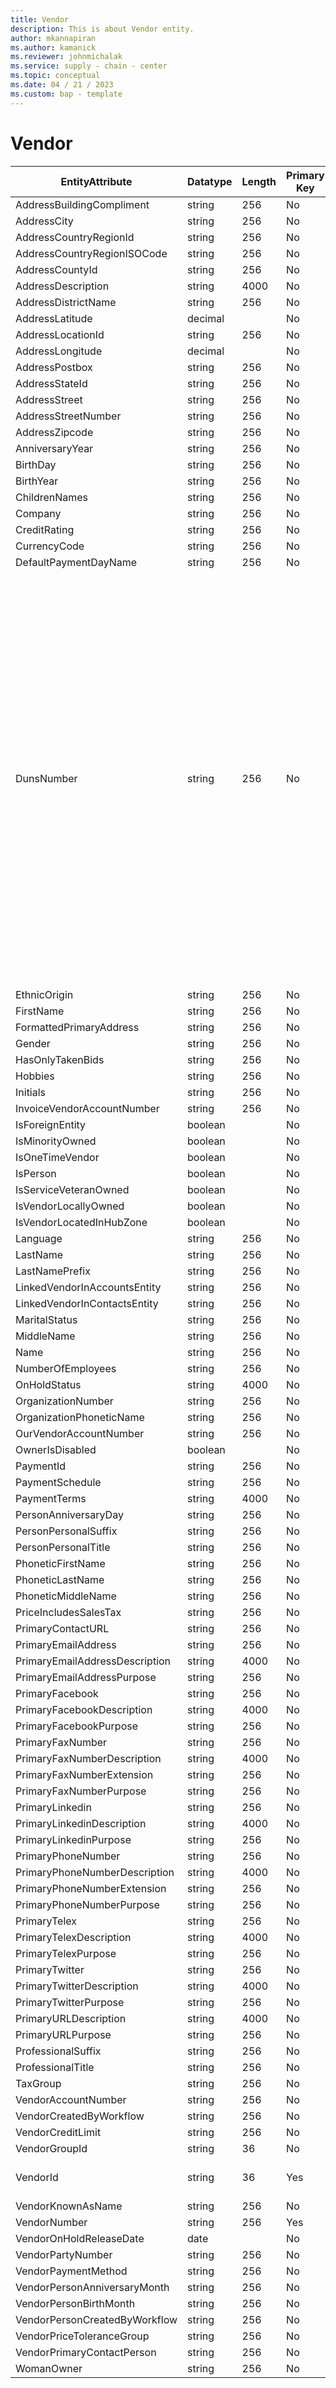 ```yaml
---
title: Vendor
description: This is about Vendor entity.
author: mkannapiran
ms.author: kamanick
ms.reviewer: johnmichalak
ms.service: supply - chain - center
ms.topic: conceptual
ms.date: 04 / 21 / 2023
ms.custom: bap - template
---
```


# **Vendor**

|	EntityAttribute	|	Datatype	|	Length	|	Primary Key	|	Description	|
|---------------|--------|------|----------|-----------|
|	AddressBuildingCompliment	|	string	|	256	|	No	|	#N/A	|
|	AddressCity	|	string	|	256	|	No	|	#N/A	|
|	AddressCountryRegionId	|	string	|	256	|	No	|	#N/A	|
|	AddressCountryRegionISOCode	|	string	|	256	|	No	|	#N/A	|
|	AddressCountyId	|	string	|	256	|	No	|	#N/A	|
|	AddressDescription	|	string	|	4000	|	No	|	#N/A	|
|	AddressDistrictName	|	string	|	256	|	No	|	#N/A	|
|	AddressLatitude	|	decimal	|		|	No	|	#N/A	|
|	AddressLocationId	|	string	|	256	|	No	|	#N/A	|
|	AddressLongitude	|	decimal	|		|	No	|	#N/A	|
|	AddressPostbox	|	string	|	256	|	No	|	#N/A	|
|	AddressStateId	|	string	|	256	|	No	|	#N/A	|
|	AddressStreet	|	string	|	256	|	No	|	#N/A	|
|	AddressStreetNumber	|	string	|	256	|	No	|	#N/A	|
|	AddressZipcode	|	string	|	256	|	No	|	#N/A	|
|	AnniversaryYear	|	string	|	256	|	No	|	#N/A	|
|	BirthDay	|	string	|	256	|	No	|	#N/A	|
|	BirthYear	|	string	|	256	|	No	|	#N/A	|
|	ChildrenNames	|	string	|	256	|	No	|	#N/A	|
|	Company	|	string	|	256	|	No	|	#N/A	|
|	CreditRating	|	string	|	256	|	No	|	#N/A	|
|	CurrencyCode	|	string	|	256	|	No	|	#N/A	|
|	DefaultPaymentDayName	|	string	|	256	|	No	|	#N/A	|
|	DunsNumber	|	string	|	256	|	No	|	The DUNS number is a nine-digit number issued by Dun & Bradstreet and assigned to each business location in the D&B database having a unique, separate, and distinct operation to businesses for the purpose of identifying them. The number as issued is random and the digits apparently have no significance as to their issuance.	|
|	EthnicOrigin	|	string	|	256	|	No	|	#N/A	|
|	FirstName	|	string	|	256	|	No	|	#N/A	|
|	FormattedPrimaryAddress	|	string	|	256	|	No	|	#N/A	|
|	Gender	|	string	|	256	|	No	|	#N/A	|
|	HasOnlyTakenBids	|	string	|	256	|	No	|	#N/A	|
|	Hobbies	|	string	|	256	|	No	|	#N/A	|
|	Initials	|	string	|	256	|	No	|	#N/A	|
|	InvoiceVendorAccountNumber	|	string	|	256	|	No	|	#N/A	|
|	IsForeignEntity	|	boolean	|		|	No	|	#N/A	|
|	IsMinorityOwned	|	boolean	|		|	No	|	#N/A	|
|	IsOneTimeVendor	|	boolean	|		|	No	|	#N/A	|
|	IsPerson	|	boolean	|		|	No	|	#N/A	|
|	IsServiceVeteranOwned	|	boolean	|		|	No	|	#N/A	|
|	IsVendorLocallyOwned	|	boolean	|		|	No	|	#N/A	|
|	IsVendorLocatedInHubZone	|	boolean	|		|	No	|	#N/A	|
|	Language	|	string	|	256	|	No	|	#N/A	|
|	LastName	|	string	|	256	|	No	|	#N/A	|
|	LastNamePrefix	|	string	|	256	|	No	|	#N/A	|
|	LinkedVendorInAccountsEntity	|	string	|	256	|	No	|	#N/A	|
|	LinkedVendorInContactsEntity	|	string	|	256	|	No	|	#N/A	|
|	MaritalStatus	|	string	|	256	|	No	|	#N/A	|
|	MiddleName	|	string	|	256	|	No	|	#N/A	|
|	Name	|	string	|	256	|	No	|	#N/A	|
|	NumberOfEmployees	|	string	|	256	|	No	|	#N/A	|
|	OnHoldStatus	|	string	|	4000	|	No	|	#N/A	|
|	OrganizationNumber	|	string	|	256	|	No	|	#N/A	|
|	OrganizationPhoneticName	|	string	|	256	|	No	|	#N/A	|
|	OurVendorAccountNumber	|	string	|	256	|	No	|	#N/A	|
|	OwnerIsDisabled	|	boolean	|		|	No	|	#N/A	|
|	PaymentId	|	string	|	256	|	No	|	#N/A	|
|	PaymentSchedule	|	string	|	256	|	No	|	#N/A	|
|	PaymentTerms	|	string	|	4000	|	No	|	#N/A	|
|	PersonAnniversaryDay	|	string	|	256	|	No	|	#N/A	|
|	PersonPersonalSuffix	|	string	|	256	|	No	|	#N/A	|
|	PersonPersonalTitle	|	string	|	256	|	No	|	#N/A	|
|	PhoneticFirstName	|	string	|	256	|	No	|	#N/A	|
|	PhoneticLastName	|	string	|	256	|	No	|	#N/A	|
|	PhoneticMiddleName	|	string	|	256	|	No	|	#N/A	|
|	PriceIncludesSalesTax	|	string	|	256	|	No	|	#N/A	|
|	PrimaryContactURL	|	string	|	256	|	No	|	#N/A	|
|	PrimaryEmailAddress	|	string	|	256	|	No	|	#N/A	|
|	PrimaryEmailAddressDescription	|	string	|	4000	|	No	|	#N/A	|
|	PrimaryEmailAddressPurpose	|	string	|	256	|	No	|	#N/A	|
|	PrimaryFacebook	|	string	|	256	|	No	|	#N/A	|
|	PrimaryFacebookDescription	|	string	|	4000	|	No	|	#N/A	|
|	PrimaryFacebookPurpose	|	string	|	256	|	No	|	#N/A	|
|	PrimaryFaxNumber	|	string	|	256	|	No	|	#N/A	|
|	PrimaryFaxNumberDescription	|	string	|	4000	|	No	|	#N/A	|
|	PrimaryFaxNumberExtension	|	string	|	256	|	No	|	#N/A	|
|	PrimaryFaxNumberPurpose	|	string	|	256	|	No	|	#N/A	|
|	PrimaryLinkedin	|	string	|	256	|	No	|	#N/A	|
|	PrimaryLinkedinDescription	|	string	|	4000	|	No	|	#N/A	|
|	PrimaryLinkedinPurpose	|	string	|	256	|	No	|	#N/A	|
|	PrimaryPhoneNumber	|	string	|	256	|	No	|	#N/A	|
|	PrimaryPhoneNumberDescription	|	string	|	4000	|	No	|	#N/A	|
|	PrimaryPhoneNumberExtension	|	string	|	256	|	No	|	#N/A	|
|	PrimaryPhoneNumberPurpose	|	string	|	256	|	No	|	#N/A	|
|	PrimaryTelex	|	string	|	256	|	No	|	#N/A	|
|	PrimaryTelexDescription	|	string	|	4000	|	No	|	#N/A	|
|	PrimaryTelexPurpose	|	string	|	256	|	No	|	#N/A	|
|	PrimaryTwitter	|	string	|	256	|	No	|	#N/A	|
|	PrimaryTwitterDescription	|	string	|	4000	|	No	|	#N/A	|
|	PrimaryTwitterPurpose	|	string	|	256	|	No	|	#N/A	|
|	PrimaryURLDescription	|	string	|	4000	|	No	|	#N/A	|
|	PrimaryURLPurpose	|	string	|	256	|	No	|	#N/A	|
|	ProfessionalSuffix	|	string	|	256	|	No	|	#N/A	|
|	ProfessionalTitle	|	string	|	256	|	No	|	#N/A	|
|	TaxGroup	|	string	|	256	|	No	|	#N/A	|
|	VendorAccountNumber	|	string	|	256	|	No	|	#N/A	|
|	VendorCreatedByWorkflow	|	string	|	256	|	No	|	#N/A	|
|	VendorCreditLimit	|	string	|	256	|	No	|	#N/A	|
|	VendorGroupId	|	string	|	36	|	No	|	#N/A	|
|	VendorId	|	string	|	36	|	Yes	|	The unique identifier of a Vendor.	|
|	VendorKnownAsName	|	string	|	256	|	No	|	#N/A	|
|	VendorNumber	|	string	|	256	|	Yes	|	#N/A	|
|	VendorOnHoldReleaseDate	|	date	|		|	No	|	#N/A	|
|	VendorPartyNumber	|	string	|	256	|	No	|	#N/A	|
|	VendorPaymentMethod	|	string	|	256	|	No	|	#N/A	|
|	VendorPersonAnniversaryMonth	|	string	|	256	|	No	|	#N/A	|
|	VendorPersonBirthMonth	|	string	|	256	|	No	|	#N/A	|
|	VendorPersonCreatedByWorkflow	|	string	|	256	|	No	|	#N/A	|
|	VendorPriceToleranceGroup	|	string	|	256	|	No	|	#N/A	|
|	VendorPrimaryContactPerson	|	string	|	256	|	No	|	#N/A	|
|	WomanOwner	|	string	|	256	|	No	|	#N/A	|
